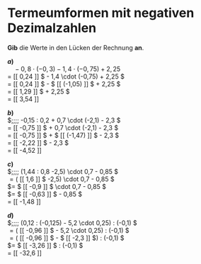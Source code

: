 <!--
version:  0.0.1
language: de


@style
main > *:not(:last-child) {
  margin-bottom: 3rem;
}

input {
    text-align: center;
}

.flex-container {
    display: flex;
    flex-wrap: wrap;
    align-items: stretch;
    gap: 20px;
}

.flex-child {
    flex: 1;
    min-width: 350px;
    margin-right: 20px;
}

@media (max-width: 400px) {
    .flex-child {
        flex: 100%;
        margin-right: 0;
    }
}
@end

formula: \carry   \textcolor{red}{\scriptsize #1}
formula: \digit   \rlap{\carry{#1}}\phantom{#2}#2
formula: \permil  \text{‰}

import: https://raw.githubusercontent.com/LiaTemplates/Tikz-Jax/main/README.md

script: https://cdn.jsdelivr.net/gh/LiaTemplates/Tikz-Jax@main/dist/index.js


tags: Terme, Dezimalzahlen, Negative Zahlen, Vorrangsregeln, mittel, normal, Angeben

comment: Verrechne Schrittweise den Term. Lerne wie Termumformungen mit Dezimalzahlen niedergeschrieben werden. Achte auf die Vorzeichen.

author: Martin Lommatzsch

-->




# Termeumformen mit negativen Dezimalzahlen

**Gib** die Werte in den Lücken der Rechnung **an**.

<section class="flex-container">

<div class="flex-child">

__$a)\;\;$__ \
$\;\;\;\;   -0,8 \cdot (-0,3) - 1,4 \cdot (-0,75) + 2,25$  \
$=$ [[ 0,24 ]] $ - 1,4 \cdot (-0,75) + 2,25 $ \
$=$ [[   0,24  ]] $ - $ [[ (-1,05) ]] $ + 2,25 $ \
$=$ [[   1,29  ]] $ + 2,25 $ \
$=$ [[   3,54  ]] 

</div> 
<div class="flex-child">

__$b)\;\;$__ \
$\;\;\;\; -0,15 : 0,2 + 0,7 \cdot (-2,1) - 2,3 $ \
$=$ [[  -0,75  ]] $ + 0,7 \cdot (-2,1) - 2,3 $ \
$=$ [[  -0,75  ]] $ + $ [[ (-1,47) ]] $ - 2,3 $ \
$=$ [[  -2,22 ]] $ - 2,3 $ \
$=$ [[ -4,52  ]] 

</div> 
<div class="flex-child">

__$c)\;\;$__ \
$\;\;\;\; (1,44 : 0,8 -2,5) \cdot 0,7 - 0,85 $ \
$= ($ [[   1,6  ]]  $ -2,5) \cdot 0,7 - 0,85 $ \
$= $  [[  -0,9  ]]  $  \cdot 0,7 - 0,85 $ \
$= $  [[  -0,63 ]]  $ - 0,85 $ \
$=$   [[  -1,48 ]] 

</div> 
<div class="flex-child">

__$d)\;\;$__ \
$\;\;\;\; (0,12 : (-0,125) - 5,2 \cdot 0,25) : (-0,1) $ \
$=($ [[  -0,96  ]] $ - 5,2 \cdot 0,25) : (-0,1) $ \
$=($ [[  -0,96  ]] $ - $ [[  -2,3   ]] $) : (-0,1) $ \
$= $ [[  -3,26  ]] $ : (-0,1) $ \
$=$ [[  -32,6  ]] 

</div> 
</section>






